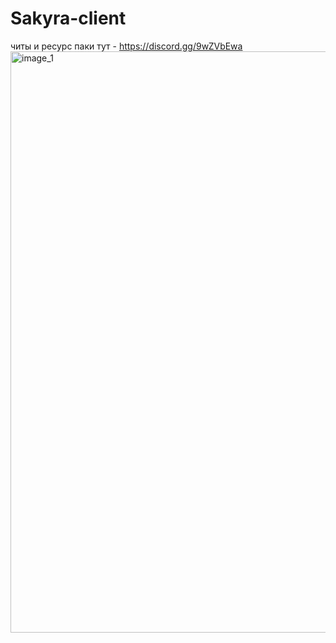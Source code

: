 # Sakyra-client
читы и ресурс паки тут - https://discord.gg/9wZVbEwa
<img width="1920" height="930" alt="image_1" src="https://github.com/user-attachments/assets/fdbab700-6012-467b-9f35-5cdfea0860d9" />
